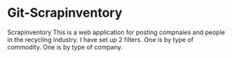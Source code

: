 # Git-Scrapinventory
Scrapinventory
This is a web application for posting compnaies and people in the recycling industry.  I have set up 2 filters. 
One is by type of commodity.
One is by type of company.

